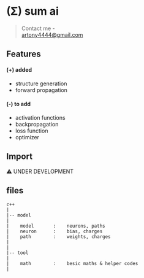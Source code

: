 # (Σ) sum ai
> Contact me -<br> [artony4444@gmail.com](mailto:artony4444@gmail.com)

##
## Features

#### (+) added
+ structure generation
+ forward propagation

  
#### (-) to add
- activation functions
- backpropagation
- loss function
- optimizer


##
## Import

⚠️ UNDER DEVELOPMENT

##
## files
```
c++
|
|-- model
|
|    model       :    neurons, paths
|    neuron      :    bias, charges
|    path        :    weights, charges
|
|
|-- tool
|
|    math        :    besic maths & helper codes
|
```
